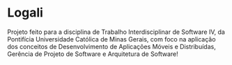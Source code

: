 # Logali
Projeto feito para a disciplina de Trabalho Interdisciplinar de Software IV, da Pontifícia Universidade Católica de Minas Gerais, com foco na aplicação dos conceitos de Desenvolvimento de Aplicações Móveis e Distribuídas, Gerência de Projeto de Software e Arquitetura de Software!
